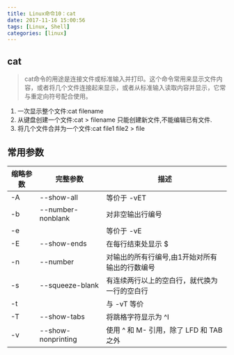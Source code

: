 ```yaml
---
title: Linux命令10：cat
date: 2017-11-16 15:00:56
tags: [Linux, Shell]
categories: [linux]
---
```


## cat

> cat命令的用途是连接文件或标准输入并打印。这个命令常用来显示文件内容，或者将几个文件连接起来显示，或者从标准输入读取内容并显示，它常与重定向符号配合使用。

1. 一次显示整个文件:cat filename
2. 从键盘创建一个文件:cat > filename 只能创建新文件,不能编辑已有文件.
3. 将几个文件合并为一个文件:cat file1 file2 > file

## 常用参数

| 缩略参数 | 完整参数  | 描述
| --- | --- | ---
| -A | --show-all | 等价于 -vET
| -b | --number-nonblank | 对非空输出行编号
| -e | | 等价于 -vE
| -E | --show-ends | 在每行结束处显示 $
| -n | --number | 对输出的所有行编号,由1开始对所有输出的行数编号
| -s | --squeeze-blank | 有连续两行以上的空白行，就代换为一行的空白行
| -t | | 与 -vT 等价
| -T | --show-tabs  | 将跳格字符显示为 ^I
| -v | --show-nonprinting | 使用 ^ 和 M- 引用，除了 LFD 和 TAB 之外
